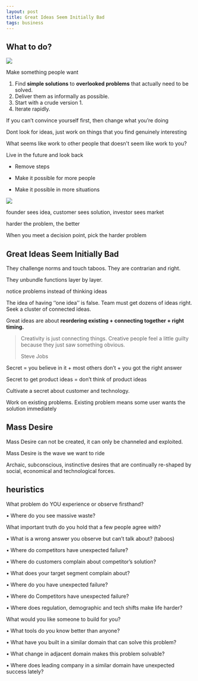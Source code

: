 ```yaml
---
layout: post
title: Great Ideas Seem Initially Bad
tags: business
---
```


## What to do?

![](https://miro.medium.com/max/764/1*yHl7TYsT09uB0YRqjkDaMA.png)


Make something people want

1. Find <b>simple solutions</b> to  <b>overlooked problems</b> that actually need to be solved.
2. Deliver them as informally as possible.
3. Start with a crude version 1.
4. Iterate rapidly.

If you can’t convince
yourself first,
then change what you’re
doing

Dont look for ideas, just work on things that you find genuinely interesting 

What seems like work to other people that doesn't seem like work to you?

Live in the future and look back

- Remove steps

- Make it possible for more people

- Make it possible in more situations

![](https://miro.medium.com/max/738/1*TvyPaepHDMMhOUh5lbzBQw.png)

founder sees idea, customer sees solution, investor sees market

harder the problem, the better

When you meet a decision point, pick the harder problem

## Great Ideas Seem Initially Bad

They challenge norms and touch taboos. They are contrarian and right.

They unbundle functions layer by layer.

notice problems instead of thinking ideas

The idea of having ‘‘one idea’’ is false. Team must get dozens of ideas right. Seek a cluster of connected ideas.

Great ideas are about <b>reordering existing + connecting together + right timing.</b>

> Creativity is just connecting things. Creative people feel a little guilty because they just saw something obvious. 
> 
> Steve Jobs
    
Secret = you believe in it + most others don’t + you got the right answer

Secret to get product ideas = don’t think of product ideas

Cultivate a secret about customer and technology.

Work on existing problems. Existing problem means some user wants the solution immediately


## Mass Desire
Mass Desire can not be
created, it can only be
channeled and exploited.

Mass Desire is the wave we
want to ride

Archaic, subconscious, instinctive
desires that are continually
re-shaped by social, economical
and technological forces.


## heuristics

What problem do YOU experience or
observe firsthand?

• Where do you see massive waste?

What important truth do you hold that a
few people agree with?

• What is a wrong answer you observe but
can’t talk about? (taboos)

• Where do competitors have unexpected
failure?

• Where do customers complain about
competitor’s solution?

• What does your target segment complain
about?

• Where do you have unexpected failure?

• Where do Competitors have unexpected
failure?

• Where does regulation, demographic and
tech shifts make life harder?

What would you like someone to build for you?

• What tools do you know better than anyone?

• What have you built in a similar domain that can
solve this problem?

• What change in adjacent domain makes this
problem solvable?

• Where does leading company in a similar
domain have unexpected success lately?